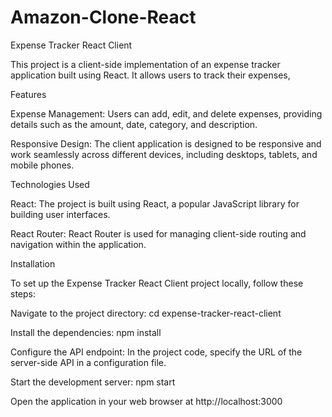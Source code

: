 # Amazon-Clone-React

Expense Tracker React Client

This project is a client-side implementation of an expense tracker application built using React. It allows users to track their expenses,

Features

Expense Management: Users can add, edit, and delete expenses, providing details such as the amount, date, category, and description.

Responsive Design: The client application is designed to be responsive and work seamlessly across different devices, including desktops, tablets, and mobile phones.






Technologies Used

React: The project is built using React, a popular JavaScript library for building user interfaces.

React Router: React Router is used for managing client-side routing and navigation within the application.






Installation

To set up the Expense Tracker React Client project locally, follow these steps:



Navigate to the project directory: cd expense-tracker-react-client

Install the dependencies: npm install

Configure the API endpoint: In the project code, specify the URL of the server-side API in a configuration file.

Start the development server: npm start

Open the application in your web browser at http://localhost:3000
